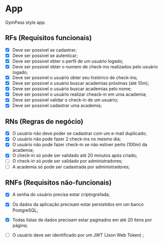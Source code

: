 # App

GymPass style app.

## RFs (Requisitos funcionais)

- [x] Deve ser possivel se cadastrar;
- [x] Deve ser possivel se autenticar;
- [x] Deve ser possivel obter o perfil de um usuário logado;
- [x] Deve ser possivel obter o numero de check-ins realizados pelo usuário logado;
- [x] Deve ser possivel o usuário obter seu histórico de check-ins;
- [x] Deve ser possivel o usuário buscar academias próximas (até 10m);
- [x] Deve ser possivel o usuário buscar academias pelo nome;
- [x] Deve ser possivel o usuário realizar cheack-in em uma academia;
- [x] Deve ser possivel validar o check-in de um usuário;
- [x] Deve ser possivel cadastrar uma academia;

## RNs (Regras de negócio)

- [x] O usuário não deve poder se cadastrar com um e-mail duplicado;
- [x] O usuário não pode fazer 2 check-ins no mesmo dia;
- [x] O usuário não pode fazer check-in se não estiver perto (100m) da academia;
- [x] O check-in só pode ser validado até 20 minutos após criado;
- [ ] O check-in só pode ser validado por administradores;
- [ ] A academia só pode ser cadastrada por administradores;

## RNFs (Requisitos não-funcionais)

- [x] A senha do usuário precisa estar criptografada;
- [x] Os dados da aplicação precisam estar persistidos em um banco PostgreSQL;
- [x] Todas listas de dados precisam estar paginados em até 20 itens por página;
- [ ] O usuário deve ser identificado por um JWT (Json Web Token) ;

